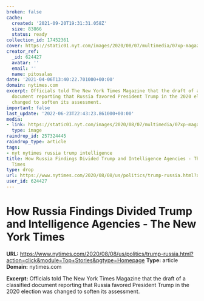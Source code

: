 ```yaml
---
broken: false
cache:
  created: '2021-09-20T19:31:31.058Z'
  size: 83866
  status: ready
collection_id: 17452361
cover: https://static01.nyt.com/images/2020/08/07/multimedia/07xp-magazine-takeaways-pix1/07xp-magazine-takeaways-pix1-videoSixteenByNine3000.jpg
creator_ref:
  _id: 624427
  avatar: ''
  email: ''
  name: pitosalas
date: '2021-04-06T13:40:22.701000+00:00'
domain: nytimes.com
excerpt: Officials told The New York Times Magazine that the draft of a classified
  document reporting that Russia favored President Trump in the 2020 election was
  changed to soften its assessment.
important: false
last_update: '2022-06-23T22:43:23.861000+00:00'
media:
- link: https://static01.nyt.com/images/2020/08/07/multimedia/07xp-magazine-takeaways-pix1/07xp-magazine-takeaways-pix1-videoSixteenByNine3000.jpg
  type: image
raindrop_id: 257324445
raindrop_type: article
tags:
- nyt nytimes russia trump intelligence
title: How Russia Findings Divided Trump and Intelligence Agencies - The New York
  Times
type: drop
url: https://www.nytimes.com/2020/08/08/us/politics/trump-russia.html?action=click&module=Top+Stories&pgtype=Homepage
user_id: 624427
---
```


# How Russia Findings Divided Trump and Intelligence Agencies - The New York Times

**URL:** https://www.nytimes.com/2020/08/08/us/politics/trump-russia.html?action=click&module=Top+Stories&pgtype=Homepage
**Type:** article
**Domain:** nytimes.com

**Excerpt:** Officials told The New York Times Magazine that the draft of a classified document reporting that Russia favored President Trump in the 2020 election was changed to soften its assessment.
